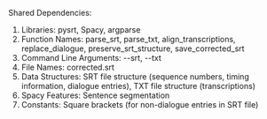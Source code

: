Shared Dependencies:

1. Libraries: pysrt, Spacy, argparse
2. Function Names: parse_srt, parse_txt, align_transcriptions, replace_dialogue, preserve_srt_structure, save_corrected_srt
3. Command Line Arguments: --srt, --txt
4. File Names: corrected.srt
5. Data Structures: SRT file structure (sequence numbers, timing information, dialogue entries), TXT file structure (transcriptions)
6. Spacy Features: Sentence segmentation
7. Constants: Square brackets (for non-dialogue entries in SRT file)